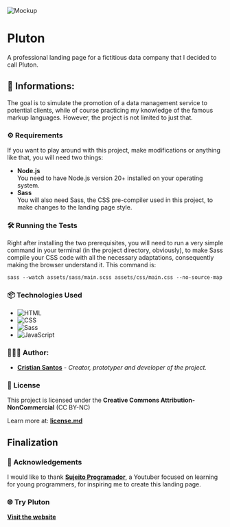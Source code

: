 ![Mockup](https://i.imgur.com/kEGHdns.png)

# Pluton

A professional landing page for a fictitious data company that I decided to call Pluton.

## 🔎 Informations:

The goal is to simulate the promotion of a data management service to potential clients, while of course practicing my knowledge of the famous markup languages. However, the project is not limited to just that.

### ⚙️ Requirements

If you want to play around with this project, make modifications or anything like that, you will need two things:

- **Node.js** </br>
  You need to have Node.js version 20+ installed on your operating system.
- **Sass** <br/>
  You will also need Sass, the CSS pre-compiler used in this project, to make changes to the landing page style.

### 🛠️ Running the Tests

Right after installing the two prerequisites, you will need to run a very simple command in your terminal (in the project directory, obviously), to make Sass compile your CSS code with all the necessary adaptations, consequently making the browser understand it. This command is:

```
sass --watch assets/sass/main.scss assets/css/main.css --no-source-map
```

### 📦 Technologies Used

- ![HTML](https://img.shields.io/badge/HTML5-E34F26?style=for-the-badge&logo=html5&logoColor=white)
- ![CSS](https://img.shields.io/badge/CSS3-1572B6?style=for-the-badge&logo=css3&logoColor=white)
- ![Sass](https://img.shields.io/badge/Sass-CC6699?style=for-the-badge&logo=sass&logoColor=white)
- ![JavaScript](https://img.shields.io/badge/JavaScript-F7DF1E?style=for-the-badge&logo=javascript&logoColor=black)

### 🧑🏼‍💻 Author:

- **[Cristian Santos](https://github.com/zcriticz)** - _Creator, prototyper and developer of the project._

### 📄 License

This project is licensed under the **Creative Commons Attribution-NonCommercial** (CC BY-NC)

Learn more at: **[license.md](https://github.com/zcriticz/Pluton/blob/main/license.md)**

## Finalization

### 🤝 Acknowledgements

I would like to thank **[Sujeito Programador](https://github.com/devfraga)**, a Youtuber focused on learning for young programmers, for inspiring me to create this landing page.

### 🌐 Try Pluton

**[Visit the website](https://plutondb.vercel.app)**
